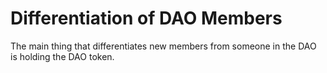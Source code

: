 # Differentiation of DAO Members

The main thing that differentiates new members from someone in the DAO is holding the DAO token.&#x20;
